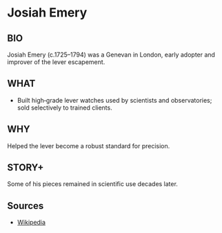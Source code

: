 # Josiah Emery

## BIO
Josiah Emery (c.1725–1794) was a Genevan in London, early adopter and improver of the lever escapement.

## WHAT
- Built high‑grade lever watches used by scientists and observatories; sold selectively to trained clients.

## WHY
Helped the lever become a robust standard for precision.

## STORY+
Some of his pieces remained in scientific use decades later.

## Sources

- [Wikipedia](https://en.wikipedia.org/wiki/Josiah_Emery)

